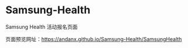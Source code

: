 # Samsung-Health
Samsung Health 活动报名页面

页面预览网址：https://andanx.github.io/Samsung-Health/SamsungHealth
